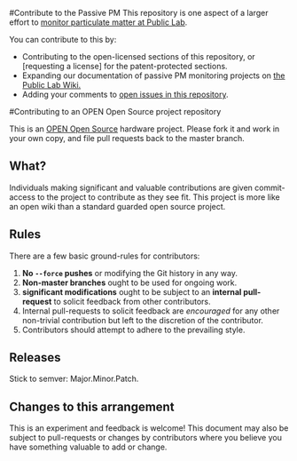 #Contribute to the Passive PM 
This repository is one aspect of a larger effort to [monitor particulate matter at Public Lab](https://publiclab.org/pm-monitoring).

You can contribute to this by:
 
* Contributing to the open-licensed sections of this repository, or [requesting a license] for the patent-protected sections. 
* Expanding our documentation of passive PM monitoring projects on [the Public Lab Wiki.](https://publiclab.org/wiki/passive-pm)
* Adding your comments to [open issues in this repository](/issues).


#Contributing to an OPEN Open Source project repository

This is an [OPEN Open Source](http://openopensource.org/) hardware project. Please fork it and work in your own copy, and file pull requests back to the master branch. 


## What?

Individuals making significant and valuable contributions are given commit-access to the project to contribute as they see fit. This project is more like an open wiki than a standard guarded open source project.

## Rules

There are a few basic ground-rules for contributors:

1. **No `--force` pushes** or modifying the Git history in any way.
1. **Non-master branches** ought to be used for ongoing work.
1. **significant modifications** ought to be subject to an **internal pull-request** to solicit feedback from other contributors.
1. Internal pull-requests to solicit feedback are *encouraged* for any other non-trivial contribution but left to the discretion of the contributor.
1. Contributors should attempt to adhere to the prevailing style.

## Releases

Stick to semver: Major.Minor.Patch.

## Changes to this arrangement

This is an experiment and feedback is welcome! This document may also be subject to pull-requests or changes by contributors where you believe you have something valuable to add or change.
